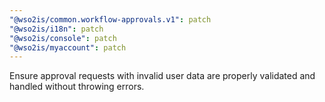 ```yaml
---
"@wso2is/common.workflow-approvals.v1": patch
"@wso2is/i18n": patch
"@wso2is/console": patch
"@wso2is/myaccount": patch
---
```


Ensure approval requests with invalid user data are properly validated and handled without throwing errors.
